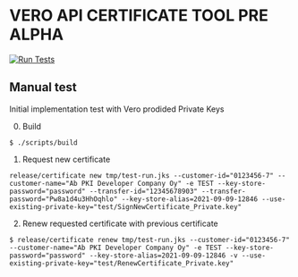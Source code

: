 # VERO API CERTIFICATE TOOL PRE ALPHA

[![Run Tests](https://github.com/DIASfi/vero-api-certificate-tool/actions/workflows/on-push.yaml/badge.svg)](https://github.com/DIASfi/vero-api-certificate-tool/actions/workflows/on-push.yaml)

## Manual test

Initial implementation test with  Vero prodided Private Keys

0. Build

```
$ ./scripts/build
```


1. Request new certificate

```
release/certificate new tmp/test-run.jks --customer-id="0123456-7" --customer-name="Ab PKI Developer Company Oy" -e TEST --key-store-password="password" --transfer-id="12345678903" --transfer-password="Pw8a1d4u3HhOqhlo" --key-store-alias=2021-09-09-12846 --use-existing-private-key="test/SignNewCertificate_Private.key"
```

2. Renew requested certificate with previous certificate

```
$ release/certificate renew tmp/test-run.jks --customer-id="0123456-7" --customer-name="Ab PKI Developer Company Oy" -e TEST --key-store-password="password" --key-store-alias=2021-09-09-12846 -v --use-existing-private-key="test/RenewCertificate_Private.key"
```
